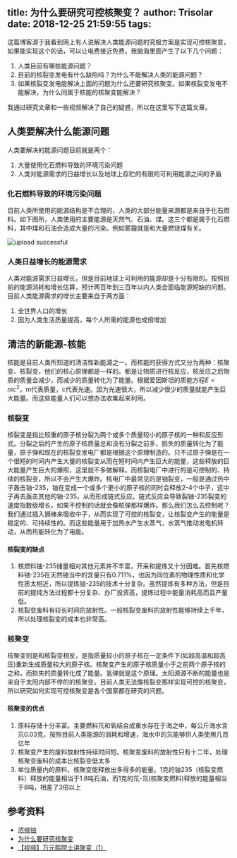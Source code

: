 title: 为什么要研究可控核聚变？
author: Trisolar
date: 2018-12-25 21:59:55
tags:
---
这篇博客源于我看到网上有人说解决人类能源问题的究极方案是实现可控核聚变，如果能实现这个的话，可以让电费接近免费。我脑海里面产生了以下几个问题：
1. 人类目前有哪些能源问题？
1. 目前的核裂变发电有什么缺陷吗？为什么不能解决人类的能源问题？
1. 如果核裂变发电能解决上面的问题为什么还要研究核聚变。如果核裂变发电不能解决，为什么同属于核能的核聚变能解决？

我通过研究文章和一些视频解决了自己的疑惑，所以在这里写下这篇文章。
<!-- more -->

## 人类要解决什么能源问题
人类要解决的能源问题目前就是两个：
1. 大量使用化石燃料导致的环境污染问题
2. 人类对能源需求的日益增长以及地球上存贮的有限的可利用能源之间的矛盾

### 化石燃料导致的环境污染问题
目前人类所使用的能源结构是不合理的，人类的大部分能量来源都是来自于化石燃料。如下图所，人类使用的主要能源是天然气、石油、煤。这三个都是属于化石燃料，其中煤和石油会造成大量的污染。例如雾霾就是和大量燃烧煤有关。

![upload successful](/images/pasted-3.png)

### 人类日益增长的能源需求
人类对能源需求日益增长，但是目前地球上可利用的能源却是十分有限的。按照目前的能源消耗和增长估算，预计两百年到三百年以内人类会面临能源短缺的问题。目前人类能源需求的增长主要来自于两方面：
1. 全世界人口的增长
2. 因为人类生活质量提高，每个人所需的能源也成倍增加


## 清洁的新能源-核能
核能是目前人类所知道的清洁性新能源之一。而核能的获得方式又分为两种：核聚变、核裂变，他们的核心原理都是一样的。都是让物质进行核反应，核反应之后物质的质量会减少，而减少的质量转化为了能量。根据爱因斯坦的质能方程$E=mc^2$，m代表质量，c代表光速。因为光速很大，所以减少很少的质量就能产生巨大能量。而这些能量人们可以想办法收集起来利用。

### 核裂变
核裂变是指比较重的原子核分裂为两个或多个质量较小的原子核的一种和反应形式。分裂之后的产生的原子核质量总和没有分裂之前多，损失的质量转化为了能量，原子弹和现在的核裂变发电厂都是根据这个原理制造的。只不过原子弹是在一个很短的时间内产生大量的核裂变从而在短时间内产生巨大的能量，这些释放的巨大能量产生巨大的爆照，这里就不多做解释。而核裂电厂中进行的是可控制的、持续的核裂变，所以不会产生大爆炸。核电厂中最常见的是铀裂变，一般是通过热中子轰击铀-235，铀在变成一个或多个更小的原子核的同时会释放2-4个中子，这中子再去轰击其他的铀-235，从而形成链式反应。链式反应会导致裂铀-235裂变的速度指数级增长，如果不控制的话就会像核弹那样爆炸。那么我们怎么去控制呢？我们通过插入镉棒来吸收中子，从而实现了可控的核裂变，让核裂变产生的能量是稳定的、可持续性的。而这些能量用于加热水产生水蒸气，水蒸气推动发电机转动，从而热能转化为了电能。

#### 核裂变的缺点
1. 核燃料铀-235储量相对其他元素并不丰富，开采和提炼又十分困难。首先核燃料铀-235在天然铀当中的含量只有0.711%，也因为同位素的物理性质和化学性质太相近，所以提炼铀-235的技术十分复杂。虽然提炼有多种方法，但是目前的提纯方法过程都十分复杂、办厂投资高，提炼过程中能量消耗高而且产量低。
2. 核裂变废料有较长时间的放射性。一般核裂变废料的放射性能够持续上千年，所以处理核裂变的成本也非常高。

### 核聚变
核聚变则是和核裂变相反，是指质量较小的原子核在一定条件下(如超高温和超高压)重新生成质量较大的原子核。核聚变产生的原子核质量小于之前两个原子核的之和，而损失的质量转化成了能量。氢弹就是这个原理。太阳源源不断的能量也是来自于太阳内部不停的的核聚变。目前人类无法像核裂变那样实现可控的核聚变，所以研究如何实现可控核聚变是各个国家都在研究的问题。

#### 核聚变的优点
1. 原料存储十分丰富。主要燃料氘和氧结合成重水存在于海之中，每公斤海水含氘0.03克，按照目前人类能源的消耗和增速，海水中的氘能够供人类使用几百亿年
2. 核聚变产生的废料放射性持续时间短。核聚变废料的放射性只有十二年，处理核聚变废料的成本比核裂变低太多
3. 单位质量内的原料，核聚变能释放出多得多的能量。1克的铀235（核裂变燃料）释放的能量相当于1.8吨石油，而1克的氘-氚(核聚变燃料)释放的能量相当于8吨，相差了3倍以上



## 参考资料
+ [浓缩铀](https://baike.baidu.com/item/%E6%B5%93%E7%BC%A9%E9%93%80)
+ [为什么要研究核聚变](http://www.ipp.cas.cn/kxcb/hjbzs/201210/t20121004_99691.html)
+ [【视频】万元熙院士讲聚变（1）](http://www.ipp.cas.cn/kxcb/hjbzs/201403/t20140321_164698.html)